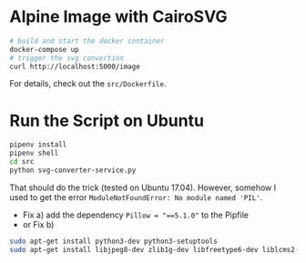 # Alpine Image with CairoSVG

```bash
# build and start the docker container
docker-compose up
# trigger the svg convertion
curl http://localhost:5000/image
```

For details, check out the `src/Dockerfile`.

# Run the Script on Ubuntu

```bash
pipenv install
pipenv shell
cd src
python svg-converter-service.py
```

That should do the trick (tested on Ubuntu 17.04). However, somehow I used to get the error `ModuleNotFoundError: No module named 'PIL'`.

- Fix a) add the dependency `Pillow = "==5.1.0"` to the Pipfile
- or Fix b) 

```bash
sudo apt-get install python3-dev python3-setuptools
sudo apt-get install libjpeg8-dev zlib1g-dev libfreetype6-dev liblcms2-dev libwebp-dev tcl8.5-dev tk8.5-dev
```
